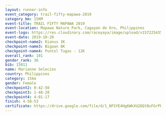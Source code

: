 ```yaml
---
layout: runner-info 
event_category: trail-fifty-mapawa-2019 
category_km: 15KM 
event-title: TRAIL FIFTY MAPAWA 2019  
event-location: Mapawa Nature Park, Cagayan de Oro, Philippines 
event-logo: https://res.cloudinary.com/raceyaya/image/upload/v1572254355/logo/trail-fifty-mapawa_fizjmb.jpg 
event-date: 2019-10-20 
checkpoint-name2: Kianus 3K 
checkpoint-name3: Bigaan 8K 
checkpoint-name4: Puntol Tugas - 12K 
overall_rank: 101
gender_rank: 36
bib: 15011
name: Marianne Selecios
country: Philippines
category: 15km
gender: Female
checkpoint2: 0-42-50
checkpoint3: 1-48-28
checkpoint4: 4-01-17
finish: 4-58-53
certificate: https://drive.google.com/file/d/1_NFSYE4Hg6WkXU2DQtBsFGrPP3qZH2iW/view?usp=sharing
---
```

